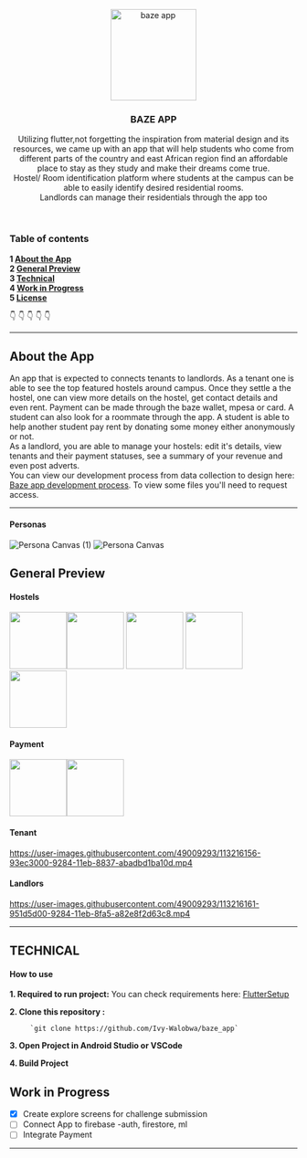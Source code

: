 <p align="center">
  <a href="https://github.com/yourUserName/YourProjectName">
    <img src="https://user-images.githubusercontent.com/49009293/113207155-f3444300-9278-11eb-8a95-1e2374517f51.png" alt="baze app" width=150 height=160>
  </a>
  <h3 align="center">BAZE APP</h3>

  <p align="center">
 Utilizing flutter,not forgetting the inspiration from material design and its resources, we came up with an app that will help students who come from different parts of the country and east African region find an affordable place to stay as they study and make their dreams come true.
  <br>
      Hostel/ Room identification platform where students at the campus can be able to easily identify desired residential rooms. <br>
   Landlords can manage their residentials through the app too
    </p>
</p>

<br>

### Table of contents

**1 [About the App](#about-the-app)**<br>
**2 [General Preview](#general-preview)**<br>
**3 [Technical](#technical)**<br>
**4 [Work in Progress](#work-in-progress)**<br>
**5 [License](#license)**<br>

:point_down: :point_down: :point_down: :point_down: :point_down:

<hr>

## About the App

An app that is expected to connects tenants to landlords. 
As a tenant one is able to see the top featured hostels around campus. Once they settle a the hostel, one can view more details on the hostel, get contact details and even rent. Payment can be made through the baze wallet, mpesa or card. A student can also look for a roommate through the app. A student is able to help another student pay rent by donating some money either anonymously or not. 
<br>
As a landlord, you are able to manage your hostels: edit it's details, view tenants and their payment statuses, see a summary of your revenue and even post adverts.
<br>
You can view our development process from data collection to design here: [Baze app development process](https://docs.google.com/document/d/1W_7QBdEzwXl11JDvdDyy6V6FJwlm-kXnQW03iF__Csw/edit). To view some files you'll need to request access.
<hr>

#### Personas
![Persona Canvas (1)](https://user-images.githubusercontent.com/49009293/113217583-cbf47280-9286-11eb-8c8c-d9683aca1460.png)
![Persona Canvas](https://user-images.githubusercontent.com/49009293/113217608-d282ea00-9286-11eb-996d-69c435f46540.png)


## General Preview
#### Hostels
<img src="https://user-images.githubusercontent.com/49009293/113209976-63a09380-927c-11eb-9630-6bffdec6e417.png" width="100"><img src="https://user-images.githubusercontent.com/49009293/113209981-64d1c080-927c-11eb-828d-617a4ca8de13.png" width="100">
<img src="https://user-images.githubusercontent.com/49009293/113209985-656a5700-927c-11eb-8dea-770f3c2c0585.png" width="100">
<img src="https://user-images.githubusercontent.com/49009293/113209990-67341a80-927c-11eb-9788-a2e55988eb1d.png" width="100">
<img src="https://user-images.githubusercontent.com/49009293/113211289-f8f05780-927d-11eb-811e-1b0b7ab8bc22.png" width="100">

#### Payment
<img src="https://user-images.githubusercontent.com/49009293/113210959-84b5b400-927d-11eb-83b9-3a1169d38566.png" width="100"><img src="https://user-images.githubusercontent.com/49009293/113210963-85e6e100-927d-11eb-8004-91e8b2d51025.png" width="100">

#### Tenant
https://user-images.githubusercontent.com/49009293/113216156-93ec3000-9284-11eb-8837-abadbd1ba10d.mp4

#### Landlors
https://user-images.githubusercontent.com/49009293/113216161-951d5d00-9284-11eb-8fa5-a82e8f2d63c8.mp4


<hr>


## TECHNICAL

#### How to use

**1. Required to run project:**
      You can check requirements here: [FlutterSetup](https://flutter.dev/docs/get-started/install)


**2. Clone this repository :**
 
         `git clone https://github.com/Ivy-Walobwa/baze_app`
         
**3. Open Project in Android Studio or VSCode**

**4. Build Project**


## Work in Progress

- [x] Create explore screens for challenge submission
- [ ] Connect App to firebase -auth, firestore, ml
- [ ] Integrate Payment
 
<hr>

